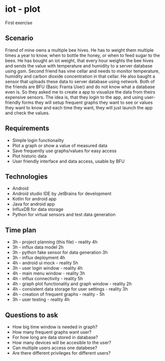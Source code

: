 # iot - plot
First exercise


## Scenario
Friend of mine owns a multiple bee hives. He has to weight them multiple times a year to know, when to bottle the honey, or when to feed sugar to the bees. He has bought an iot weight, that every hour weights the bee hives and sends the value with temperature and humidity to a server database using gsm. Second friend has vine cellar and needs to monitor temperature, humidity and carbon dioxide concentration in that cellar. He also baught a sensor that uploads these data to server database using network. Both of the friends are BFU (Basic Franta User) and do not know what a database even is. So they asked me to create a app to visualize the data from theirs expensive sensors. The idea is, that they login to the app, and using user-friendly forms they will setup frequent graphs they want to see or values they want to know and each time they want, they will just launch the app and check the values.

## Requirements
* Simple login functionailty
* Plot a graph or show a value of measured data
* Save frequently use graphs/values for easy access
* Plot historic data
* User friendly interface and data access, usable by BFU

## Technologies
* Android
* Android studio IDE by JetBrains for development
* Kotlin for android app
* Java for android app
* InfluxDB for data storage
* Python for virtual sensors and test data generation

## Time plan

* 3h - project planning (this file) - reality 4h
* 3h - influx data model 2h
* 3h - python fake sensor for data generation 3h
* 3h - influx deployment 4h
* 4h - android ui mock - reality 5h
* 3h - user login window - reality 4h
* 4h - main menu window - reality 3h
* 4h - influx connectivity - reality 5h
* 4h - graph plot functionality and graph window - reality 2h
* 4h - consistent data storage for user settings - reality 3h
* 4h - creation of frequent graphs - reality - 5h
* 3h - user testing - reality 4h

## Questions to ask
* How big time window is needed in graph?
* How many frequent graphs want user?
* For how long are data stored in database?
* How many devices will be accesible to the user?
* Can multiple users access one databese?
* Are there different privileges for different users?